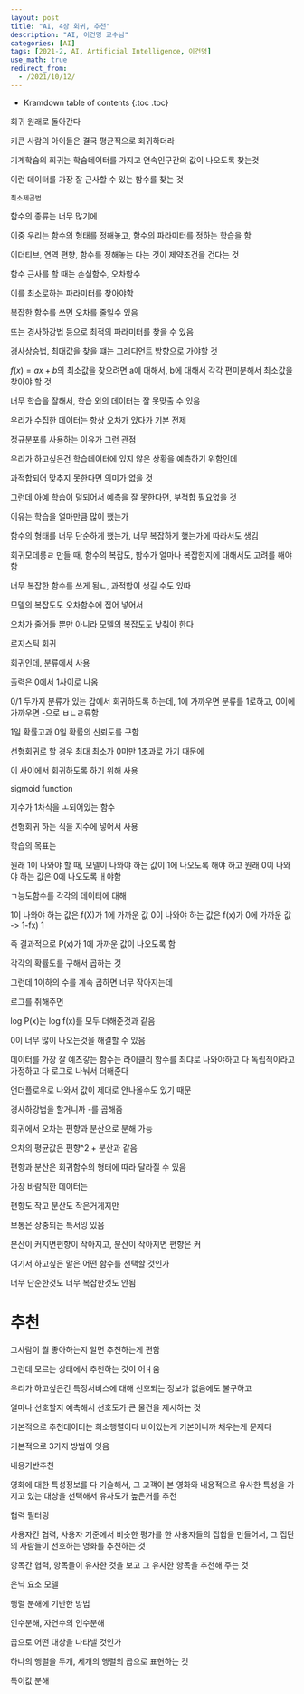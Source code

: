 ```yaml
---
layout: post
title: "AI, 4장 회귀, 추천"
description: "AI, 이건명 교수님"
categories: [AI]
tags: [2021-2, AI, Artificial Intelligence, 이건명]
use_math: true
redirect_from:
  - /2021/10/12/
---
```


* Kramdown table of contents
{:toc .toc}  

회귀 원래로 돌아간다

키큰 사람의 아이들은 결국 평균적으로 회귀하더라

기계학습의 회귀는
학습데이터를 가지고 연속인구간의 값이 나오도록 찾는것

이런 데이터를 가장 잘 근사할 수 있는 함수를 찾는 것

`최소제곱법`

함수의 종류는 너무 많기에

이중 우리는 함수의 형태를 정해놓고, 함수의 파라미터를 정하는 학습을 함

이더티브, 연역 편향, 함수를 정해놓는 다는 것이 제약조건을 건다는 것

함수 근사를 할 때는 손실함수, 오차함수

이를 최소로하는 파라미터를 찾아야함

복잡한 함수를 쓰면 오차를 줄일수 있음

또는 경사하강법 등으로 최적의 파라미터를 찾을 수 있음

경사상승법, 최대값을 찾을 떄는 그레디언트 방향으로 가야할 것

$f(x) = ax+ b$의 최소값을 찾으려면 a에 대해서, b에 대해서 각각 편미분해서 최소값을 찾아야 할 것

너무 학습을 잘해서, 학습 외의 데이터는 잘 못맞출 수 있음

우리가 수집한 데이터는 항상 오차가 있다가 기본 전제

정규분포를 사용하는 이유가 그런 관점

우리가 하고싶은건 학습데이터에 있지 않은 상황을 예측하기 위함인데

과적합되어 맞추지 못한다면 의미가 없을 것

그런데 아예 학습이 덜되어서 예측을 잘 못한다면, 부적합 필요없을 것

이유는 학습을 얼마만큼 많이 했는가

함수의 형태를 너무 단순하게 했는가, 너무 복잡하게 했는가에 따라서도 생김

회귀모데릉ㄹ 만들 때, 함수의 복잡도, 함수가 얼마나 복잡한지에 대해서도 고려를 해야함

너무 복잡한 함수를 쓰게 됨ㄴ, 과적합이 생길 수도 있따

모델의 복잡도도 오차함수에 집어 넣어서 

오차가 줄어들 뿐만 아니라 모델의 복잡도도 낮춰야 한다


로지스틱 회귀

회귀인데, 분류에서 사용

출력은 0에서 1사이로 나옴

0/1 두가지 분류가 있는 갑에서 회귀하도록 하는데, 1에 가까우면 분류를 1로하고, 0이에 가까우면 -으로 ㅂㄴㄹ류함

1일 확률고과 0일 확률의 신뢰도를 구함

선형회귀로 할 경우 최대 최소가 0미만 1초과로 가기 때문에

이 사이에서 회귀하도록 하기 위해 사용

sigmoid function 

지수가 1차식을 ㅗ되어있는 함수

선형회귀 하는 식을 지수에 넣어서 사용

학습의 목표는

원래 1이 나와야 할 때, 모델이 나와야 하는 값이 1에 나오도록 해야 하고
원래 0이 나와야 하는 값은 0에 나오도록 ㅐ야함

ㄱ능도함수를 각각의 데이터에 대해

1이 나와야 하는 값은 f(X)가 1에 가까운 값
0이 나와야 하는 값은 f(x)가 0에 가까운 값 -> 1-fx) 1

즉 결과적으로 P(x)가 1에 가까운 값이 나오도록 함

각각의 확률도를 구해서 곱하는 것

그런데 1이하의 수를 계속 곱하면 너무 작아지는데

로그를  취해주면

log P(x)는 log f(x)를 모두 더해준것과 같음

0이 너무 많이 나오는것을 해결할 수 있음

데이터를 가장 잘 예츠갛는 함수는
라이클리 함수를 최댜로 나와야하고
다 독립적이라고 가정하고 다 로그로 나눠서 더해준다

언더플로우로 나와서 값이 제대로 안나올수도 있기 때문

경사하강법을 할거니까 -를 곱해줌

회귀에서 오차는 편향과 분산으로 분해 가능

오차의 평균값은 편향^2 + 분산과 같음

편향과 분산은 회귀함수의 형태에 따라 달라질 수 있음 

가장 바람직한 데이터는

편향도 작고 분산도 작은거게지만

보통은 상충되는 특서잉 있음

분산이 커지면편향이 작아지고, 분산이 작아지면 편향은 커

여기서 하고싶은 말은 어떤 함수를 선택할 것인가

너무 단순한것도 너무 복잡한것도 안됨

# 추천

그사람이 뭘 좋아하는지 알면 추천하는게 편함

그런데 모르는 상태에서 추천하는 것이 어ㅕ움

우리가 하고싶은건 특정서비스에 대해 선호되는 정보가 없음에도 불구하고

얼마나 선호할지 예측해서 선호도가 큰 물건을 제시하는 것

기본적으로 추천데이터는 희소행렬이다
비어있는게 기본이니까 채우는게 문제다

기본적으로 3가지 방법이 잇음

내용기반추천

영화에 대한 특성정보를 다 기술해서, 그 고객이 본 영화와 내용적으로 유사한 특성을 가지고 있는 대상을 선택해서 유사도가 높은거를 추천

협력 필터링

사용자간 협력, 사용자 기준에서 비슷한 평가를 한 사용자들의 집합을 만들어서, 그 집단의 사람들이 선호하는 영화를 추천하는 것

항목간 협력, 항목들이 유사한 것을 보고 그 유사한 항목을 추천해 주는 것


은닉 요소 모델

행렬 분해에 기반한 방법

인수분해, 자연수의 인수분해

곱으로 어떤 대상을 나타낼 것인가

하나의 행렬을 두개, 세개의 행렬의 곱으로 표현하는 것

특이값 분해




